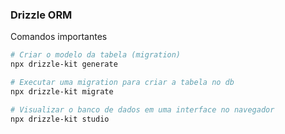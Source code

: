 ### Drizzle ORM

Comandos importantes

```bash
# Criar o modelo da tabela (migration)
npx drizzle-kit generate

# Executar uma migration para criar a tabela no db
npx drizzle-kit migrate

# Visualizar o banco de dados em uma interface no navegador
npx drizzle-kit studio
```

